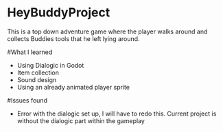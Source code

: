 # HeyBuddyProject
This is a top down adventure game where the player walks around and collects Buddies tools that he left lying around.

#What I learned
- Using Dialogic in Godot
- Item collection
- Sound design
- Using an already animated player sprite

#Issues found
- Error with the dialogic set up, I will have to redo this. Current project is without the dialogic part within the gameplay
